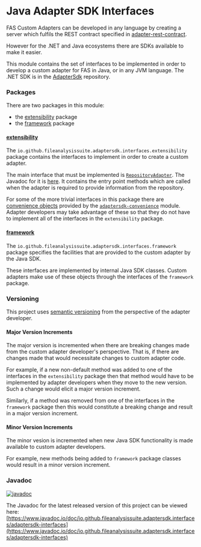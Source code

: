 # Java Adapter SDK Interfaces

FAS Custom Adapters can be developed in any language by creating a server which fulfils the REST contract specified in [adapter-rest-contract](https://github.com/FileAnalysisSuite/adapter-rest-contract/blob/main/adapter-rest-contract/src/main/resources/io/github/fileanalysissuite/adapters/rest/contract/swagger.yaml#L1).

However for the .NET and Java ecosystems there are SDKs available to make it easier.

This module contains the set of interfaces to be implemented in order to develop a custom adapter for FAS in Java, or in any JVM language.  The .NET SDK is in the [AdapterSdk](https://github.com/FileAnalysisSuite/AdapterSdk) repository.

### Packages
There are two packages in this module:

- the [extensibility](#extensibility) package
- the [framework](#framework) package

#### [extensibility](src/main/java/io/github/fileanalysissuite/adaptersdk/interfaces/extensibility)
The `io.github.fileanalysissuite.adaptersdk.interfaces.extensibility` package contains the interfaces to implement in order to create a custom adapter.

The main interface that must be implemented is [`RepositoryAdapter`](src/main/java/io/github/fileanalysissuite/adaptersdk/interfaces/extensibility/RepositoryAdapter.java#L16).  The Javadoc for it is [here](https://www.javadoc.io/doc/io.github.fileanalysissuite.adaptersdk.interfaces/adaptersdk-interfaces/latest/io/github/fileanalysissuite/adaptersdk/interfaces/extensibility/RepositoryAdapter.html).  It contains the entry point methods which are called when the adapter is required to provide information from the repository.

For some of the more trivial interfaces in this package there are [convenience objects](https://github.com/FileAnalysisSuite/adaptersdk-convenience) provided by the [`adaptersdk-convenience`](https://search.maven.org/artifact/io/github/fileanalysissuite/adaptersdk/convenience/adaptersdk-convenience) module.  Adapter developers may take advantage of these so that they do not have to implement all of the interfaces in the `extensibility` package.

#### [framework](src/main/java/io/github/fileanalysissuite/adaptersdk/interfaces/framework)
The `io.github.fileanalysissuite.adaptersdk.interfaces.framework` package specifies the facilities that are provided to the custom adapter by the Java SDK.

These interfaces are implemented by internal Java SDK classes.  Custom adapters make use of these objects through the interfaces of the `framework` package.

### Versioning
This project uses [semantic versioning](https://semver.org/) from the perspective of the adapter developer.

#### Major Version Increments
The major version is incremented when there are breaking changes made from the custom adapter developer's perspective.  That is, if there are changes made that would necessitate changes to custom adapter code.

For example, if a new non-default method was added to one of the interfaces in the `extensibility` package then that method would have to be implemented by adapter developers when they move to the new version.  Such a change would elicit a major version increment.

Similarly, if a method was removed from one of the interfaces in the `framework` package then this would constitute a breaking change and result in a major version increment.

#### Minor Version Increments
The minor vesion is incremented when new Java SDK functionality is made available to custom adapter developers.

For example, new methods being added to `framework` package classes would result in a minor version increment.

### Javadoc
[![javadoc](https://javadoc.io/badge2/io.github.fileanalysissuite.adaptersdk.interfaces/adaptersdk-interfaces/javadoc.svg)](https://javadoc.io/doc/io.github.fileanalysissuite.adaptersdk.interfaces/adaptersdk-interfaces)

The Javadoc for the latest released version of this project can be
viewed here:  
[https://www.javadoc.io/doc/io.github.fileanalysissuite.adaptersdk.interfaces/adaptersdk-interfaces](https://www.javadoc.io/doc/io.github.fileanalysissuite.adaptersdk.interfaces/adaptersdk-interfaces)
